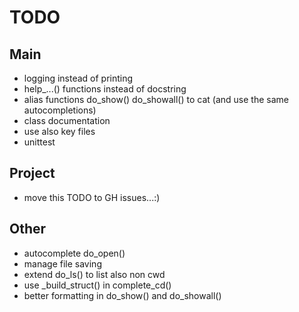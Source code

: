 TODO
====

Main
----

* logging instead of printing
* help_...() functions instead of docstring
* alias functions do_show() do_showall() to cat (and use the same
  autocompletions)
* class documentation
* use also key files
* unittest

Project
-------

* move this TODO to GH issues...:)

Other
-----

* autocomplete do_open()
* manage file saving
* extend do_ls() to list also non cwd
* use _build_struct() in complete_cd()
* better formatting in do_show() and do_showall()
